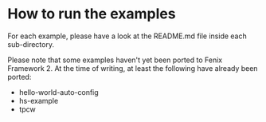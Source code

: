 # How to run the examples

For each example, please have a look at the README.md file inside each
sub-directory.

Please note that some examples haven't yet been ported to Fenix Framework 2.
At the time of writing, at least the following have already been ported:

  * hello-world-auto-config
  * hs-example
  * tpcw

